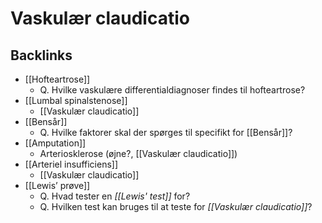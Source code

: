 # Vaskulær claudicatio
## Backlinks
* [[Hofteartrose]]
	* Q. Hvilke vaskulære differentialdiagnoser findes til hofteartrose?
* [[Lumbal spinalstenose]]
	* [[Vaskulær claudicatio]]
* [[Bensår]]
	* Q. Hvilke faktorer skal der spørges til specifikt for [[Bensår]]?
* [[Amputation]]
	* Arteriosklerose (øjne?, [[Vaskulær claudicatio]])
* [[Arteriel insufficiens]]
	* [[Vaskulær claudicatio]]
* [[Lewis’ prøve]]
	* Q. Hvad tester en *[[Lewis' test]]* for?
	* Q. Hvilken test kan bruges til at teste for *[[Vaskulær claudicatio]]*?

<!-- #anki/tag/med/Cardiology #anki/deck/Medicine -->

<!-- {BearID:53EFB6A3-A3A6-4365-ADC0-9DE533893791-21842-00003C08C2ABA9C9} -->
